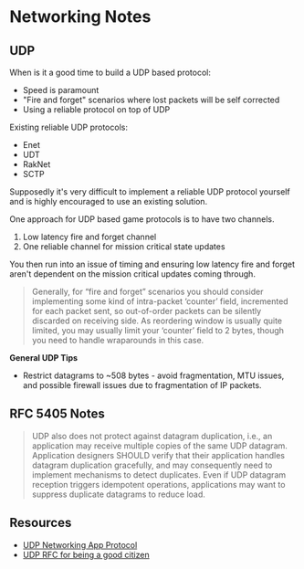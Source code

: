# Networking Notes

## UDP

When is it a good time to build a UDP based protocol:

* Speed is paramount
* "Fire and forget" scenarios where lost packets will be self corrected
* Using a reliable protocol on top of UDP

Existing reliable UDP protocols:
* Enet
* UDT
* RakNet
* SCTP

Supposedly it's very difficult to implement a reliable UDP protocol yourself and
is highly encouraged to use an existing solution.

One approach for UDP based game protocols is to have two channels.

1. Low latency fire and forget channel
2. One reliable channel for mission critical state updates

You then run into an issue of timing and ensuring low latency fire and forget
aren't dependent on the mission critical updates coming through.

> Generally, for “fire and forget” scenarios you should consider implementing some kind of intra-packet ‘counter’ field, incremented for each packet sent, so out-of-order packets can be silently discarded on receiving side. As reordering window is usually quite limited, you may usually limit your ‘counter’ field to 2 bytes, though you need to handle wraparounds in this case.

**General UDP Tips**

* Restrict datagrams to ~508 bytes - avoid fragmentation, MTU issues, and possible firewall issues due to fragmentation of IP packets.

## RFC 5405 Notes

> UDP also does not protect against datagram duplication, i.e., an
> application may receive multiple copies of the same UDP datagram.
> Application designers SHOULD verify that their application handles
> datagram duplication gracefully, and may consequently need to
> implement mechanisms to detect duplicates.  Even if UDP datagram
> reception triggers idempotent operations, applications may want to
> suppress duplicate datagrams to reduce load.

## Resources

* [UDP Networking App Protocol](http://ithare.com/64-network-dos-and-donts-for-game-engine-developers-part-i-client-side/)
* [UDP RFC for being a good citizen](https://tools.ietf.org/html/rfc5405)
 
